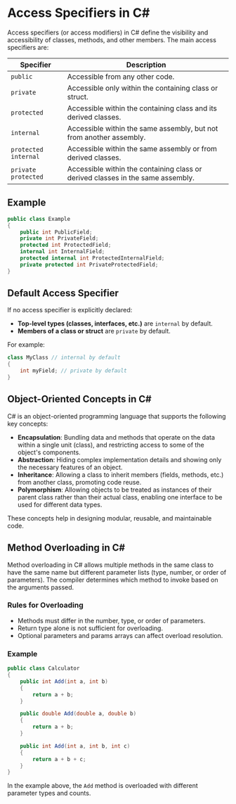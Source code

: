 # Access Specifiers in C#

Access specifiers (or access modifiers) in C# define the visibility and accessibility of classes, methods, and other members. The main access specifiers are:

| Specifier    | Description                                                                 |
|--------------|-----------------------------------------------------------------------------|
| `public`     | Accessible from any other code.                                              |
| `private`    | Accessible only within the containing class or struct.                       |
| `protected`  | Accessible within the containing class and its derived classes.              |
| `internal`   | Accessible within the same assembly, but not from another assembly.          |
| `protected internal` | Accessible within the same assembly or from derived classes.         |
| `private protected`  | Accessible within the containing class or derived classes in the same assembly. |

## Example

```csharp
public class Example
{
    public int PublicField;
    private int PrivateField;
    protected int ProtectedField;
    internal int InternalField;
    protected internal int ProtectedInternalField;
    private protected int PrivateProtectedField;
}
```

## Default Access Specifier

If no access specifier is explicitly declared:

- **Top-level types (classes, interfaces, etc.)** are `internal` by default.
- **Members of a class or struct** are `private` by default.

For example:

```csharp
class MyClass // internal by default
{
    int myField; // private by default
}
```

## Object-Oriented Concepts in C#

C# is an object-oriented programming language that supports the following key concepts:

- **Encapsulation**: Bundling data and methods that operate on the data within a single unit (class), and restricting access to some of the object's components.
- **Abstraction**: Hiding complex implementation details and showing only the necessary features of an object.
- **Inheritance**: Allowing a class to inherit members (fields, methods, etc.) from another class, promoting code reuse.
- **Polymorphism**: Allowing objects to be treated as instances of their parent class rather than their actual class, enabling one interface to be used for different data types.

These concepts help in designing modular, reusable, and maintainable code.

## Method Overloading in C#

Method overloading in C# allows multiple methods in the same class to have the same name but different parameter lists (type, number, or order of parameters). The compiler determines which method to invoke based on the arguments passed.

### Rules for Overloading

- Methods must differ in the number, type, or order of parameters.
- Return type alone is not sufficient for overloading.
- Optional parameters and params arrays can affect overload resolution.

### Example

```csharp
public class Calculator
{
    public int Add(int a, int b)
    {
        return a + b;
    }

    public double Add(double a, double b)
    {
        return a + b;
    }

    public int Add(int a, int b, int c)
    {
        return a + b + c;
    }
}
```

In the example above, the `Add` method is overloaded with different parameter types and counts.